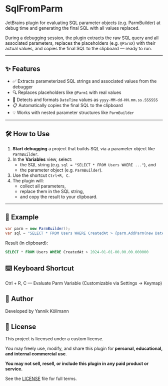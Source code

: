 # SqlFromParm
JetBrains plugin for evaluating SQL parameter objects (e.g. ParmBuilder) at debug time and generating the final SQL with all values replaced.

During a debugging session, the plugin extracts the raw SQL query and all associated parameters, replaces the placeholders (e.g. `@ParmX`) with their actual values, and copies the final SQL to the clipboard — ready to run.

---

## ✨ Features

- ✅ Extracts parameterized SQL strings and associated values from the debugger
- 🔍 Replaces placeholders like `@Parm1` with real values
- 🧠 Detects and formats `DateTime` values as `yyyy-MM-dd-HH.mm.ss.SSSSSS`
- 📋 Automatically copies the final SQL to the clipboard
- 💡 Works with nested parameter structures like `ParmBuilder`

---

## 🛠 How to Use

1. **Start debugging** a project that builds SQL via a parameter object like `ParmBuilder`.
2. In the **Variables** view, select:
    - the SQL string (e.g. `sql = "SELECT * FROM Users WHERE ..."`), and
    - the parameter object (e.g. `ParmBuilder`).
3. Use the shortcut `Ctrl+R, C`.
4. The plugin will:
    - collect all parameters,
    - replace them in the SQL string,
    - and copy the result to your clipboard.

---

## 🧪 Example

```csharp
var parm = new ParmBuilder();
var sql = "SELECT * FROM Users WHERE CreatedAt > {parm.AddParm(new DateTime(2024, 1, 1))}";
```
Result (in clipboard):

```sql
SELECT * FROM Users WHERE CreatedAt > 2024-01-01-00.00.00.000000
```

## ⌨️ Keyboard Shortcut
Ctrl + R, C — Evaluate Parm Variable
(Customizable via Settings → Keymap)

## 🧠 Author
Developed by Yannik Köllmann

## 📄 License

This project is licensed under a custom license.

You may freely use, modify, and share this plugin for **personal, educational, and internal commercial use**.

**You may not sell, resell, or include this plugin in any paid product or service.**

See the [LICENSE](LICENSE) file for full terms.